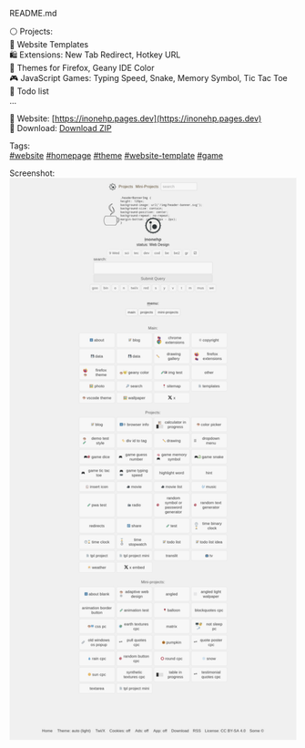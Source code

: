 README.md

⚪ Projects:  
📄 Website Templates  
🛍 Extensions: New Tab Redirect, Hotkey URL  
🎨 Themes for Firefox, Geany IDE Color  
🎮 JavaScript Games: Typing Speed, Snake, Memory Symbol, Tic Tac Toe  
📝 Todo list  
...  


🔗 Website: [https://inonehp.pages.dev](https://inonehp.pages.dev)  
💾 Download: [Download ZIP](https://github.com/inonehp/inonehp.pages.dev/archive/refs/heads/main.zip)  

Tags:  
[#website](https://github.com/topics/website?s=updated)
[#homepage](https://github.com/topics/homepage?s=updated)
[#theme](https://github.com/topics/theme?s=updated)
[#website-template](https://github.com/topics/website-template?s=updated)
[#game](https://github.com/topics/game?s=updated)

  
Screenshot:  
![screenshot](/img/screenshot.png)  
 
